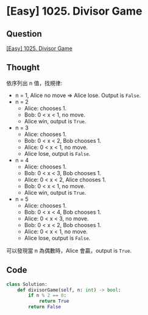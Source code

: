 # [Easy] 1025. Divisor Game

## Question

[[Easy] 1025. Divisor Game](https://leetcode.com/problems/divisor-game/)

## Thought

依序列出 n 值，找規律:

- n = 1, Alice no move => Alice lose. Output is `False`.
- n = 2
  - Alice: chooses 1.
  - Bob: 0 < x < 1, no move.
  - Alice win, output is `True`.
- n = 3
  - Alice: chooses 1.
  - Bob: 0 < x < 2, Bob chooses 1.
  - Alice: 0 < x < 1, no move.
  - Alice lose, output is `False`.
- n = 4
  - Alice: chooses 1.
  - Bob: 0 < x < 3, Bob chooses 1.
  - Alice: 0 < x < 2, Alice chooses 1.
  - Bob: 0 < x < 1, no move.
  - Alice win, output is `True`.
- n = 5
  - Alice: chooses 1.
  - Bob: 0 < x < 4, Bob chooses 1.
  - Alice: 0 < x < 3, no move.
  - Bob: 0 < x < 2, Bob chooses 1.
  - Alice: 0 < x < 1, no move.
  - Alice lose, output is `False`.

可以發現當 n 為偶數時，Alice 會贏，output is `True`.

## Code

```python
class Solution:
    def divisorGame(self, n: int) -> bool:
        if n % 2 == 0:
            return True
        return False
```
